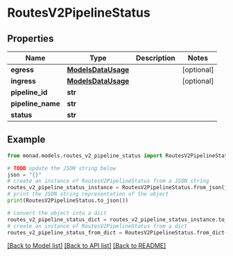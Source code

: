 # RoutesV2PipelineStatus


## Properties

Name | Type | Description | Notes
------------ | ------------- | ------------- | -------------
**egress** | [**ModelsDataUsage**](ModelsDataUsage.md) |  | [optional] 
**ingress** | [**ModelsDataUsage**](ModelsDataUsage.md) |  | [optional] 
**pipeline_id** | **str** |  | 
**pipeline_name** | **str** |  | 
**status** | **str** |  | 

## Example

```python
from monad.models.routes_v2_pipeline_status import RoutesV2PipelineStatus

# TODO update the JSON string below
json = "{}"
# create an instance of RoutesV2PipelineStatus from a JSON string
routes_v2_pipeline_status_instance = RoutesV2PipelineStatus.from_json(json)
# print the JSON string representation of the object
print(RoutesV2PipelineStatus.to_json())

# convert the object into a dict
routes_v2_pipeline_status_dict = routes_v2_pipeline_status_instance.to_dict()
# create an instance of RoutesV2PipelineStatus from a dict
routes_v2_pipeline_status_from_dict = RoutesV2PipelineStatus.from_dict(routes_v2_pipeline_status_dict)
```
[[Back to Model list]](../README.md#documentation-for-models) [[Back to API list]](../README.md#documentation-for-api-endpoints) [[Back to README]](../README.md)


